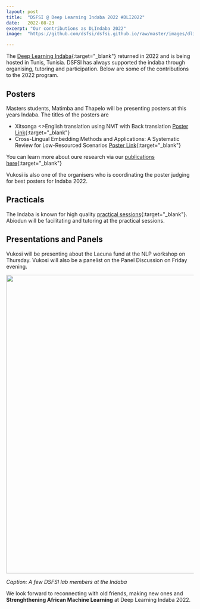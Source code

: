 ```yaml
---
layout: post
title:  "DSFSI @ Deep Learning Indaba 2022 #DLI2022"
date:   2022-08-23
excerpt: "Our contributions as DLIndaba 2022"
image:  "https://github.com/dsfsi/dsfsi.github.io/raw/master/images/dli-card-twt.jpeg"

---
```


The [Deep Learning Indaba](https://deeplearningindaba.com/){:target="_blank"} returned in 2022 and is being hosted in Tunis, Tunisia. DSFSI has always supported the indaba through organising, tutoring and participation. Below are some of the contributions to the 2022 program.

## Posters
Masters students, Matimba and Thapelo will be presenting posters at this years Indaba. The titles of the posters are
* Xitsonga <>English translation using NMT with Back translation [Poster Link](https://drive.google.com/file/d/1F4sTGsbWZMT-S4TwfwEroczc_EigFXQ0/view?usp=sharing){:target="_blank"}
* Cross-Lingual Embedding Methods and Applications: A Systematic Review for Low-Resourced Scenarios [Poster Link](https://storage.googleapis.com/indaba-public/Thapelo%20Andrew_Sindane_4865_poster.pdf){:target="_blank"}

You can learn more about oure research via our [publications here](https://dsfsi.github.io/publications/){:target="_blank"}

Vukosi is also one of the organisers who is coordinating the poster judging for best posters for Indaba 2022.

## Practicals
The Indaba is known for high quality [practical sessions](https://deeplearningindaba.com/2022/indaba/practicals/){:target="_blank"}. Abiodun will be facilitating and tutoring at the practical sessions.

## Presentations and Panels
Vukosi will be presenting about the Lacuna fund at the NLP workshop on Thursday. Vukosi will also be a panelist on the Panel Discussion on Friday evening.

<img src="https://github.com/dsfsi/dsfsi.github.io/raw/master/images/dsfsi-indaba-2022.jpeg" width="800">

*Caption: A few DSFSI lab members at the Indaba*

We look forward to reconnecting with old friends, making new ones and **Strenghthening African Machine Learning** at Deep Learning Indaba 2022. 
